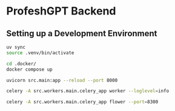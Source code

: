 # ProfeshGPT Backend

## Setting up a Development Environment

```bash
uv sync
source .venv/bin/activate
```

```bash
cd .docker/
docker compose up
```

```bash
uvicorn src.main:app --reload --port 8000
```

```bash
celery -A src.workers.main.celery_app worker --loglevel=info
```

```bash
celery -A src.workers.main.celery_app flower --port=8300
```
